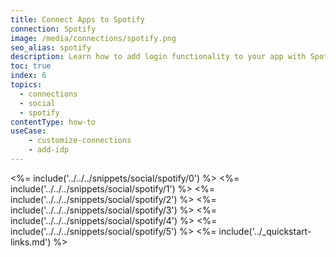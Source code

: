 ```yaml
---
title: Connect Apps to Spotify
connection: Spotify
image: /media/connections/spotify.png
seo_alias: spotify
description: Learn how to add login functionality to your app with Spotify. You will need to obtain a Client ID and Client Secret for Spotify.
toc: true
index: 6
topics:
  - connections
  - social
  - spotify
contentType: how-to
useCase:
    - customize-connections
    - add-idp
---
```

<%= include('../../../snippets/social/spotify/0') %> 
<%= include('../../../snippets/social/spotify/1') %> 
<%= include('../../../snippets/social/spotify/2') %> 
<%= include('../../../snippets/social/spotify/3') %> 
<%= include('../../../snippets/social/spotify/4') %> 
<%= include('../../../snippets/social/spotify/5') %> 
<%= include('../_quickstart-links.md') %>
